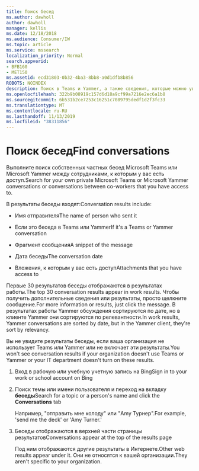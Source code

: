```yaml
---
title: Поиск бесед
ms.author: dawholl
author: dawholl
manager: kellis
ms.date: 12/18/2018
ms.audience: Consumer/IW
ms.topic: article
ms.service: mssearch
localization_priority: Normal
search.appverid:
- BFB160
- MET150
ms.assetid: ecd31803-0b32-4ba3-8bb8-a0d1dfb8b856
ROBOTS: NOINDEX
description: Поиск в Teams и Yammer, а также сведения, которые можно увидеть, с помощью Microsoft Search.
ms.openlocfilehash: 322b9b08919c157d6d18a9cf99a7216e2ec6a1b8
ms.sourcegitcommit: 6b531b2ce7253c16251c7089795dedf1d2f3fc33
ms.translationtype: MT
ms.contentlocale: ru-RU
ms.lasthandoff: 11/13/2019
ms.locfileid: "38311856"
---
```

# <a name="find-conversations"></a><span data-ttu-id="16145-103">Поиск бесед</span><span class="sxs-lookup"><span data-stu-id="16145-103">Find conversations</span></span>

<span data-ttu-id="16145-104">Выполните поиск собственных частных бесед Microsoft Teams или Microsoft Yammer между сотрудниками, к которым у вас есть доступ.</span><span class="sxs-lookup"><span data-stu-id="16145-104">Search for your own private Microsoft Teams or Microsoft Yammer conversations or conversations between co-workers that you have access to.</span></span>
  
<span data-ttu-id="16145-105">В результаты беседы входят:</span><span class="sxs-lookup"><span data-stu-id="16145-105">Conversation results include:</span></span>
  
- <span data-ttu-id="16145-106">Имя отправителя</span><span class="sxs-lookup"><span data-stu-id="16145-106">The name of person who sent it</span></span>
    
- <span data-ttu-id="16145-107">Если это беседа в Teams или Yammer</span><span class="sxs-lookup"><span data-stu-id="16145-107">If it's a Teams or Yammer conversation</span></span>
    
- <span data-ttu-id="16145-108">Фрагмент сообщения</span><span class="sxs-lookup"><span data-stu-id="16145-108">A snippet of the message</span></span>
    
- <span data-ttu-id="16145-109">Дата беседы</span><span class="sxs-lookup"><span data-stu-id="16145-109">The conversation date</span></span>
    
- <span data-ttu-id="16145-110">Вложения, к которым у вас есть доступ</span><span class="sxs-lookup"><span data-stu-id="16145-110">Attachments that you have access to</span></span>
    
<span data-ttu-id="16145-111">Первые 30 результатов беседы отображаются в результатах работы.</span><span class="sxs-lookup"><span data-stu-id="16145-111">The top 30 conversation results appear in work results.</span></span> <span data-ttu-id="16145-112">Чтобы получить дополнительные сведения или результаты, просто щелкните сообщение.</span><span class="sxs-lookup"><span data-stu-id="16145-112">For more information or results, just click the message.</span></span> <span data-ttu-id="16145-113">В результатах работы Yammer обсуждения сортируются по дате, но в клиенте Yammer они сортируются по релевантности.</span><span class="sxs-lookup"><span data-stu-id="16145-113">In work results, Yammer conversations are sorted by date, but in the Yammer client, they're sort by relevancy.</span></span>
  
<span data-ttu-id="16145-114">Вы не увидите результаты беседы, если ваша организация не использует Teams или Yammer или не включает эти результаты.</span><span class="sxs-lookup"><span data-stu-id="16145-114">You won't see conversation results if your organization doesn't use Teams or Yammer or your IT department doesn't turn on these results.</span></span>
  
1. <span data-ttu-id="16145-115">Вход в рабочую или учебную учетную запись на Bing</span><span class="sxs-lookup"><span data-stu-id="16145-115">Sign in to your work or school account on Bing</span></span>
    
2. <span data-ttu-id="16145-116">Поиск темы или имени пользователя и переход на вкладку **беседы**</span><span class="sxs-lookup"><span data-stu-id="16145-116">Search for a topic or a person's name and click the **Conversations** tab</span></span> 
    
    <span data-ttu-id="16145-117">Например, "отправить мне колоду" или "Amy Турнер".</span><span class="sxs-lookup"><span data-stu-id="16145-117">For example, 'send me the deck' or 'Amy Turner.'</span></span>
    
3. <span data-ttu-id="16145-118">Беседы отображаются в верхней части страницы результатов</span><span class="sxs-lookup"><span data-stu-id="16145-118">Conversations appear at the top of the results page</span></span>
    
    <span data-ttu-id="16145-119">Под ним отображаются другие результаты в Интернете.</span><span class="sxs-lookup"><span data-stu-id="16145-119">Other web results appear under it.</span></span> <span data-ttu-id="16145-120">Они не относятся к вашей организации.</span><span class="sxs-lookup"><span data-stu-id="16145-120">They aren't specific to your organization.</span></span>
    


